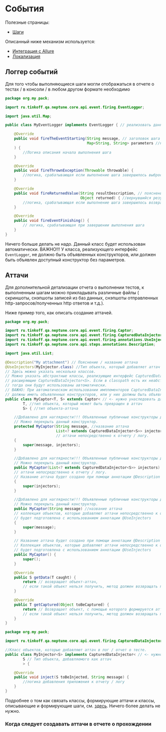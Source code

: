 # События

Полезные страницы:

- [Шаги](STEPS.MD)

Описанный ниже механизм используется:

- [Интеграция с Allure](./../../../allure.integration/README.md)
- [Локализация](./LOCALIZATION.MD)

## Логгер событий

Для того чтобы выполняющиеся шаги могли отображаться в отчете о тестах / в консоли / в любом другом формате необходимо

```java
package org.my.pack;

import ru.tinkoff.qa.neptune.core.api.event.firing.EventLogger;

import java.util.Map;

public class MyEventLogger implements EventLogger { // реализовать данный интерфейс

    @Override
    public void fireTheEventStarting(String message, // заголовок шага
                                     Map<String, String> parameters //набор параметров шага
    ) {
        //Логика описания начала выполнения шага
    }

    @Override
    public void fireThrownException(Throwable throwable) {
        //логика, срабатывающая если выполнение шага завершилось выбросом исключения
    }

    @Override
    public void fireReturnedValue(String resultDescription, // пояснение к результату
                                  Object returned) { //вернувшийся результат
        //логика, срабатывающая если выполнение шага завершилось возвратом результата
    }

    @Override
    public void fireEventFinishing() {
        // логика, срабатывающая при завершении выполнения шага 
    }
}
```

Ничего больше делать не надо. Данный класс будет использован автоматически. ВАЖНО!!! У класса, реализующего интерфейс
`EventLogger`, не должно быть объявленных конструкторов, или должен быть объявлен доступный конструктор без параметров.

## Аттачи

Для дополнительной детализации отчета о выполнении тестов, к выполненным шагам можно прикладывать различные файлы (
скриншоты, снэпшоты записей из баз данных, снэпшоты отправленных http-запросов/полученных http ответов и т.д.).

Ниже пример того, как описать создание аттачей.

```java
package org.my.pack;

import ru.tinkoff.qa.neptune.core.api.event.firing.Captor;
import ru.tinkoff.qa.neptune.core.api.event.firing.CapturedDataInjector;
import ru.tinkoff.qa.neptune.core.api.event.firing.annotations.UseInjectors;
import ru.tinkoff.qa.neptune.core.api.steps.annotations.Description;

import java.util.List;

@Description("My attachment") // Пояснение / название аттача
@UseInjectors(MyInjector.class) //Тип объекта, который добавляет аттач непосредственно к отчету / логу.
// Здесь можно указать несколько классов.
// Можно указать абстрактные классы, реализующие интерфейс CapturedDataInjector<S>, или интерфейсы,
// расширяющие CapturedDataInjector<S>. Если в classpath есть их неабстрактные наследники / имплементоры,
// тогда они будут использованы автоматически.
// ВАЖНО: При автоматическом использовании имплементоров CapturedDataInjector<S>, эти имплементоры не
// должны иметь объявленных конструкторов, или у них должны быть объявлены доступные конструкторы без параметров.
public class MyCaptor<T, S> extends Captor< // <- нужно унаследовать данный класс
        T, //тип объекта, который может быть превращен в аттач
        S> { //тип объекта-аттача

    //Добавлено для наглядности!!! Объявленные публичные конструкторы должны быть без параметров
    // Можно перекрыть данный конструктор.
    protected MyCaptor(String message, //название аттача
                       List<? extends CapturedDataInjector<S>> injectors) //коллекция объектов, которые добавляют
                       // аттачи непосредственно к отчету / логу.
    {
        super(message, injectors);
    }

    //Добавлено для наглядности!!! Объявленные публичные конструкторы должны быть без параметров
    // Можно перекрыть данный конструктор.
    public MyCaptor(List<? extends CapturedDataInjector<S>> injectors) //коллекция объектов, которые добавляют
    // аттачи непосредственно к отчету / логу.
    // Название аттача будет создано при помощи аннотации @Description
    {
        super(injectors);
    }

    //Добавлено для наглядности!!! Объявленные публичные конструкторы должны быть без параметров
    // Можно перекрыть данный конструктор.
    public MyCaptor(String message) //название аттача
    // коллекция объектов, которые добавляют аттачи непосредственно к отчету / логу, 
    // будет подготовлена с использованием аннотации @UseInjectors
    {
        super(message);
    }

    // Название аттача будет создано при помощи аннотации @Description
    // Коллекция объектов, которые добавляют аттачи непосредственно к отчету / логу, 
    // будет подготовлена с использованием аннотации @UseInjectors
    public MyCaptor() {
        super();
    }

    @Override
    public S getData(T caught) {
        return // возвращает объект-аттач, 
        // если такой объект нельзя получить, метод должен возвращать null
    }

    @Override
    public T getCaptured(Object toBeCaptured) {
        return // Возвращает объект, с помощью которого формируется аттач
        // если такой объект нельзя получить, метод должен возвращать null
    }
}
```

```java
package org.my.pack;

import ru.tinkoff.qa.neptune.core.api.event.firing.CapturedDataInjector;

//Класс объектов, которые добавляют аттач в лог / отчет о тесте.
public class MyInjector<S> implements CapturedDataInjector< // <- нужно реализовать этот интерфейс
        S // Тип объекта, добавляемого как аттач
        > {

    @Override
    public void inject(S toBeInjected, String message) {
        //логика добавления приложения к отчету / логу
    }
}
```

Подробнее о том как связать классы, формирующие аттачи и классы, описывающие и формирующие шаги,
см. [здесь](STEPS.MD#Аттачи). Ничего более делать не нужно.

### Когда следует создавать аттачи в отчете о прохождении